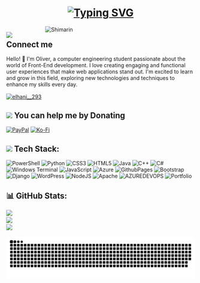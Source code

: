 <!--Gif de Precentacion------------------------------------------------------------------------------------------------------------------------------------------------>

<h1 align = "center">
<a href="https://git.io/typing-svg"><img src="https://readme-typing-svg.demolab.com?font=Fira+Code&size=75&duration=1400&pause=500&color=FF72FF&background=000000EE&center=true&multiline=true&width=1920&height=384&lines=Hello+there+!;+I'm+Oliver+;Welcome+to+my+GitHub+profile" alt="Typing SVG" /></a>
</h1>

<!--------------------------------------------------------------------------------------------------------------------------------------------------------------------->
<img align="right" width="400" alt="Shimarin" src="https://i.imgur.com/aNBi8Jf.png"/> <!--Imagen Chica Anime-->
<!--------------------------------------------------------------------------------------------------------------------------------------------------------------------->
## <img aling="left" src="https://media2.giphy.com/media/03CFrhn4mtBd0TNthB/giphy.gif" width="30px"> Connect me
<p aling="left">
Hello! 👋 I'm Oliver, a computer engineering student passionate about the world of Front-End development. I love creating engaging and functional user experiences that make web applications stand out. I'm excited to learn and grow in this field, exploring new technologies and techniques to enhance my skills every day.
</p>
<p align="left">
 <a href="https://www.instagram.com/_kazuto_black_/" target="blank"><img align="center" src="https://raw.githubusercontent.com/rahuldkjain/github-profile-readme-generator/master/src/images/icons/Social/instagram.svg" alt="elhani__293" height="30" width="40" /></a>
</p>

<!--------------------------------------------------------------------------------------------------------------------------------------------------------------------->

## <img aling="left" src="https://media.giphy.com/media/fikiml0dKfRQ2ZS08E/giphy.gif" width="40px"> You can help me by Donating
  [![PayPal](https://img.shields.io/badge/PayPal-00457C?style=for-the-badge&logo=paypal&logoColor=white)](https://paypal.me/KazutoBlack0) [![Ko-Fi](https://img.shields.io/badge/Ko--fi-F16061?style=for-the-badge&logo=ko-fi&logoColor=white)](https://ko-fi.com/kazuto_black) 
<br>

<!--------------------------------------------------------------------------------------------------------------------------------------------------------------------->
## <img src="https://media.giphy.com/media/HwBlFQZFcAoUcPHZdX/giphy.gif" width="45px"> Tech Stack:
![PowerShell](https://img.shields.io/badge/PowerShell-%235391FE.svg?style=flat&logo=powershell&logoColor=white) ![Python](https://img.shields.io/badge/python-3670A0?style=flat&logo=python&logoColor=ffdd54) ![CSS3](https://img.shields.io/badge/css3-%231572B6.svg?style=flat&logo=css3&logoColor=white) ![HTML5](https://img.shields.io/badge/html5-%23E34F26.svg?style=flat&logo=html5&logoColor=white) ![Java](https://img.shields.io/badge/java-%23ED8B00.svg?style=flat&logo=openjdk&logoColor=white) ![C++](https://img.shields.io/badge/c++-%2300599C.svg?style=flat&logo=c%2B%2B&logoColor=white) ![C#](https://img.shields.io/badge/c%23-%23239120.svg?style=flat&logo=csharp&logoColor=white) ![Windows Terminal](https://img.shields.io/badge/Windows%20Terminal-%234D4D4D.svg?style=flat&logo=windows-terminal&logoColor=white) ![JavaScript](https://img.shields.io/badge/javascript-%23323330.svg?style=flat&logo=javascript&logoColor=%23F7DF1E) ![Azure](https://img.shields.io/badge/azure-%230072C6.svg?style=flat&logo=microsoftazure&logoColor=white) ![GithubPages](https://img.shields.io/badge/github%20pages-121013?style=flat&logo=github&logoColor=white) ![Bootstrap](https://img.shields.io/badge/bootstrap-%238511FA.svg?style=flat&logo=bootstrap&logoColor=white) ![Django](https://img.shields.io/badge/django-%23092E20.svg?style=flat&logo=django&logoColor=white) ![WordPress](https://img.shields.io/badge/WordPress-%23117AC9.svg?style=flat&logo=WordPress&logoColor=white) ![NodeJS](https://img.shields.io/badge/node.js-6DA55F?style=flat&logo=node.js&logoColor=white) ![Apache](https://img.shields.io/badge/apache-%23D42029.svg?style=flat&logo=apache&logoColor=white) ![AZUREDEVOPS](https://img.shields.io/badge/azuredevops-0078D7.svg?style=flat&logo=azuredevops&logoColor=white&color=%230078D7) ![Portfolio](https://img.shields.io/badge/Portfolio-%23000000.svg?style=flat&logo=firefox&logoColor=#FF7139)
<br>
<!--------------------------------------------------------------------------------------------------------------------------------------------------------------------->

## 📊 GitHub Stats:
![](https://github-readme-stats.vercel.app/api?username=KazutoBlack2004&theme=radical&hide_border=true&include_all_commits=false&count_private=false)<br/>
![](https://github-readme-streak-stats.herokuapp.com/?user=KazutoBlack2004&theme=radical&hide_border=true)<br/>
![](https://github-readme-stats.vercel.app/api/top-langs/?username=KazutoBlack2004&theme=radical&hide_border=true&include_all_commits=false&count_private=false&layout=compact)

<!--- snake ----------------------------------------------------------------------------------------------------------------------------------------------------------->
<div align="center">
  <img  src="https://github.com/1999AZZAR/1999AZZAR/blob/readme/resources/img/grid-snake.svg"
       alt="snake" /></a>
</div>
<!--------------------------------------------------------------------------------------------------------------------------------------------------------------------->


